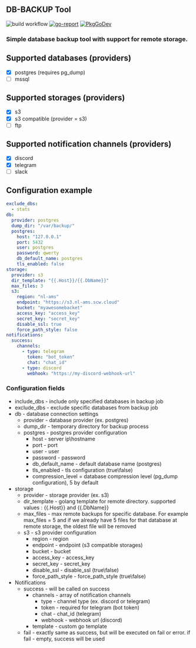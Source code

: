## DB-BACKUP Tool

![build workflow](https://github.com/skynet2/db-backup/actions/workflows/release.yaml/badge.svg?branch=master)
[![go-report](https://goreportcard.com/badge/github.com/skynet2/db-backup)](https://goreportcard.com/report/github.com/skynet2/db-backup)
[![PkgGoDev](https://pkg.go.dev/badge/github.com/skynet2/db-backup)](https://pkg.go.dev/github.com/skynet2/db-backup?tab=doc)

### Simple database backup tool with support for remote storage.

## Supported databases (providers)
- [x] postgres (requires pg_dump)
- [ ] mssql

## Supported storages (providers)
- [x] s3
- [x] s3 compatible (provider = s3)
- [ ] ftp

## Supported notification channels (providers)
- [x] discord
- [x] telegram
- [ ] slack

## Configuration example
```yml
exclude_dbs:
  - stats
db:
  provider: postgres
  dump_dir: "/var/backup/"
  postgres:
    host: "127.0.0.1"
    port: 5432
    user: postgres
    password: qwerty
    db_default_name: postgres
    tls_enabled: false
storage:
  provider: s3
  dir_template: "{{.Host}}/{{.DbName}}"
  max_files: 3
  s3:
    region: "nl-ams"
    endpoint: "https://s3.nl-ams.scw.cloud"
    bucket: "myawesomebacket"
    access_key: "access_key"
    secret_key: "secret_key"
    disable_ssl: true
    force_path_style: false
notifications:
  success:
    channels:
      - type: telegram
        token: "bot_token"
        chat: "chat_id"
      - type: discord
        webhook: "https://my-discord-webhook-url"
```
### Configuration fields
* include_dbs - include only specified databases in backup job
* exclude_dbs - exclude specific databases from backup job
* db - database connection settings
  * provider - database provider (ex. postgres)
  * dump_dir - temporary directory for backup process
  * postgres - postgres provider configuration
    * host - server ip\hostname
    * port - port
    * user - user
    * password - password
    * db_default_name - default database name (postgres)
    * tls_enabled - tls configuration (true\false)
    * compression_level = database compression level (pg_dump configuration), 5 by default
* storage
  * provider - storage provider (ex. s3)
  * dir_template - golang template for remote directory. supported values : {{.Host}} and {{.DbName}}
  * max_files - max remote backups for specific database. For example max_files = 5 and if we already have 5 files for that database at remote storage, the oldest file will be removed
  * s3 - s3 provider configuration
    * region - region
    * endpoint - endpoint (s3 compatible storages)
    * bucket - bucket
    * access_key - access_key
    * secret_key - secret_key
    * disable_ssl - disable_ssl (true\false)
    * force_path_style - force_path_style (true\false)
* Notifications
  * success - will be called on success 
    * channels - array of notification channels
      * type - channel type (ex. discord or telegram)
      * token - required for telegram (bot token)
      * chat - chat_id (telegram)
      * webhook - webhook url (discord)
    * template - custom go template
  * fail - exactly same as success, but will be executed on fail or error. if fail - empty, success will be used